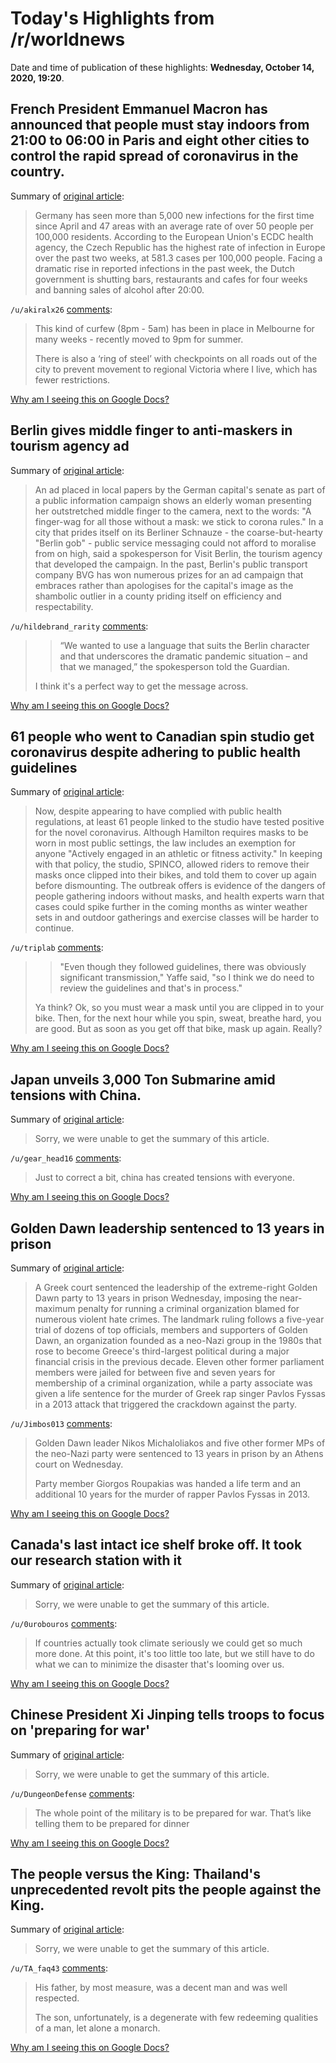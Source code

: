 # Today's Highlights from /r/worldnews

Date and time of publication of these highlights: **Wednesday, October 14, 2020, 19:20**.

## French President Emmanuel Macron has announced that people must stay indoors from 21:00 to 06:00 in Paris and eight other cities to control the rapid spread of coronavirus in the country.

Summary of [original article](https://www.bbc.com/news/world-europe-54535358):

> Germany has seen more than 5,000 new infections for the first time since April and 47 areas with an average rate of over 50 people per 100,000 residents. According to the European Union's ECDC health agency, the Czech Republic has the highest rate of infection in Europe over the past two weeks, at 581.3 cases per 100,000 people. Facing a dramatic rise in reported infections in the past week, the Dutch government is shutting bars, restaurants and cafes for four weeks and banning sales of alcohol after 20:00.

`/u/akiralx26` [comments](https://www.reddit.com/r/worldnews/comments/jb79g8/french_president_emmanuel_macron_has_announced/):

> This kind of curfew (8pm - 5am) has been in place in Melbourne for many weeks - recently moved to 9pm for summer. 
> 
> There is also a ‘ring of steel’ with checkpoints on all roads out of the city to prevent movement to regional Victoria where I live, which has fewer restrictions.

[Why am I seeing this on Google Docs?](https://docs.google.com/document/d/1Dc6We63vOXIZsc0op-Bt4abqkYjXzOigalQqFxmvvbM/edit?usp=sharing)

## Berlin gives middle finger to anti-maskers in tourism agency ad

Summary of [original article](https://www.theguardian.com/world/2020/oct/14/berlin-gives-middle-finger-to-anti-maskers-in-tourism-agency-ad):

> An ad placed in local papers by the German capital's senate as part of a public information campaign shows an elderly woman presenting her outstretched middle finger to the camera, next to the words: "A finger-wag for all those without a mask: we stick to corona rules." In a city that prides itself on its Berliner Schnauze - the coarse-but-hearty "Berlin gob" - public service messaging could not afford to moralise from on high, said a spokesperson for Visit Berlin, the tourism agency that developed the campaign. In the past, Berlin's public transport company BVG has won numerous prizes for an ad campaign that embraces rather than apologises for the capital's image as the shambolic outlier in a county priding itself on efficiency and respectability.

`/u/hildebrand_rarity` [comments](https://www.reddit.com/r/worldnews/comments/jb1mmp/berlin_gives_middle_finger_to_antimaskers_in/):

> >“We wanted to use a language that suits the Berlin character and that underscores the dramatic pandemic situation – and that we managed,” the spokesperson told the Guardian.
> 
> I think it's a perfect way to get the message across.

[Why am I seeing this on Google Docs?](https://docs.google.com/document/d/1Dc6We63vOXIZsc0op-Bt4abqkYjXzOigalQqFxmvvbM/edit?usp=sharing)

## 61 people who went to Canadian spin studio get coronavirus despite adhering to public health guidelines

Summary of [original article](https://www.sfgate.com/news/article/61-people-who-went-to-Canadian-spin-studio-get-15647189.php):

> Now, despite appearing to have complied with public health regulations, at least 61 people linked to the studio have tested positive for the novel coronavirus. Although Hamilton requires masks to be worn in most public settings, the law includes an exemption for anyone "Actively engaged in an athletic or fitness activity." In keeping with that policy, the studio, SPINCO, allowed riders to remove their masks once clipped into their bikes, and told them to cover up again before dismounting. The outbreak offers is evidence of the dangers of people gathering indoors without masks, and health experts warn that cases could spike further in the coming months as winter weather sets in and outdoor gatherings and exercise classes will be harder to continue.

`/u/triplab` [comments](https://www.reddit.com/r/worldnews/comments/jb9t2q/61_people_who_went_to_canadian_spin_studio_get/):

> >"Even though they followed guidelines, there was obviously significant transmission," Yaffe said, "so I think we do need to review the guidelines and that's in process."
> 
> Ya think?  Ok, so you must wear a mask until you are clipped in to your bike. Then, for the next hour while you spin, sweat, breathe hard, you are good. But as soon as you get off that bike, mask up again.  Really?

[Why am I seeing this on Google Docs?](https://docs.google.com/document/d/1Dc6We63vOXIZsc0op-Bt4abqkYjXzOigalQqFxmvvbM/edit?usp=sharing)

## Japan unveils 3,000 Ton Submarine amid tensions with China.

Summary of [original article](https://eurasiantimes.com/japan-unveils-3000-ton-big-whale-submarine-amid-tension-with-china/):

> Sorry, we were unable to get the summary of this article.

`/u/gear_head16` [comments](https://www.reddit.com/r/worldnews/comments/jb678p/japan_unveils_3000_ton_submarine_amid_tensions/):

> Just to correct a bit, china has created tensions with everyone.

[Why am I seeing this on Google Docs?](https://docs.google.com/document/d/1Dc6We63vOXIZsc0op-Bt4abqkYjXzOigalQqFxmvvbM/edit?usp=sharing)

## Golden Dawn leadership sentenced to 13 years in prison

Summary of [original article](https://www.ekathimerini.com/258056/article/ekathimerini/news/golden-dawn-leadership-sentenced-to-13-years-in-prison):

> A Greek court sentenced the leadership of the extreme-right Golden Dawn party to 13 years in prison Wednesday, imposing the near-maximum penalty for running a criminal organization blamed for numerous violent hate crimes. The landmark ruling follows a five-year trial of dozens of top officials, members and supporters of Golden Dawn, an organization founded as a neo-Nazi group in the 1980s that rose to become Greece's third-largest political during a major financial crisis in the previous decade. Eleven other former parliament members were jailed for between five and seven years for membership of a criminal organization, while a party associate was given a life sentence for the murder of Greek rap singer Pavlos Fyssas in a 2013 attack that triggered the crackdown against the party.

`/u/Jimbos013` [comments](https://www.reddit.com/r/worldnews/comments/jayjm0/golden_dawn_leadership_sentenced_to_13_years_in/):

>  
> 
> Golden Dawn leader Nikos Michaloliakos and five other former MPs of the neo-Nazi party were sentenced to 13 years in prison by an Athens court on Wednesday.
> 
> Party member Giorgos Roupakias was handed a life term and an additional 10 years for the murder of rapper Pavlos Fyssas in 2013.

[Why am I seeing this on Google Docs?](https://docs.google.com/document/d/1Dc6We63vOXIZsc0op-Bt4abqkYjXzOigalQqFxmvvbM/edit?usp=sharing)

## Canada's last intact ice shelf broke off. It took our research station with it

Summary of [original article](https://www.theguardian.com/us-news/2020/oct/14/canadas-last-intact-ice-shelf-broke-off-it-took-our-research-station-with-it):

> Sorry, we were unable to get the summary of this article.

`/u/0urobouros` [comments](https://www.reddit.com/r/worldnews/comments/jax3y3/canadas_last_intact_ice_shelf_broke_off_it_took/):

> If countries actually took climate seriously we could get so much more done. At this point, it's too little too late, but we still have to do what we can to minimize the disaster that's looming over us.

[Why am I seeing this on Google Docs?](https://docs.google.com/document/d/1Dc6We63vOXIZsc0op-Bt4abqkYjXzOigalQqFxmvvbM/edit?usp=sharing)

## Chinese President Xi Jinping tells troops to focus on 'preparing for war'

Summary of [original article](https://www.cnn.com/2020/10/14/asia/xi-jinping-taiwan-us-esper-intl-hnk/index.html?utm_source=feedburner&utm_medium=feed&utm_campaign=Feed%3A+rss%2Fcnn_world+%28RSS%3A+CNN+-+World%29):

> Sorry, we were unable to get the summary of this article.

`/u/DungeonDefense` [comments](https://www.reddit.com/r/worldnews/comments/jb0oos/chinese_president_xi_jinping_tells_troops_to/):

> The whole point of the military is to be prepared for war. That’s like telling them to be prepared for dinner

[Why am I seeing this on Google Docs?](https://docs.google.com/document/d/1Dc6We63vOXIZsc0op-Bt4abqkYjXzOigalQqFxmvvbM/edit?usp=sharing)

## The people versus the King: Thailand's unprecedented revolt pits the people against the King.

Summary of [original article](https://www.cnn.com/2020/10/13/asia/thailand-protest-panusaya-king-intl-hnk/index.html):

> Sorry, we were unable to get the summary of this article.

`/u/TA_faq43` [comments](https://www.reddit.com/r/worldnews/comments/jb2xfg/the_people_versus_the_king_thailands/):

> His father, by most measure, was a decent man and was well respected.
> 
> The son, unfortunately, is a degenerate with few redeeming qualities of a man, let alone a monarch.

[Why am I seeing this on Google Docs?](https://docs.google.com/document/d/1Dc6We63vOXIZsc0op-Bt4abqkYjXzOigalQqFxmvvbM/edit?usp=sharing)

